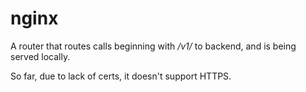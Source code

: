 nginx
=====

A router that routes calls beginning with _/v1/_ to backend, and is being served locally.

So far, due to lack of certs, it doesn't support HTTPS.
